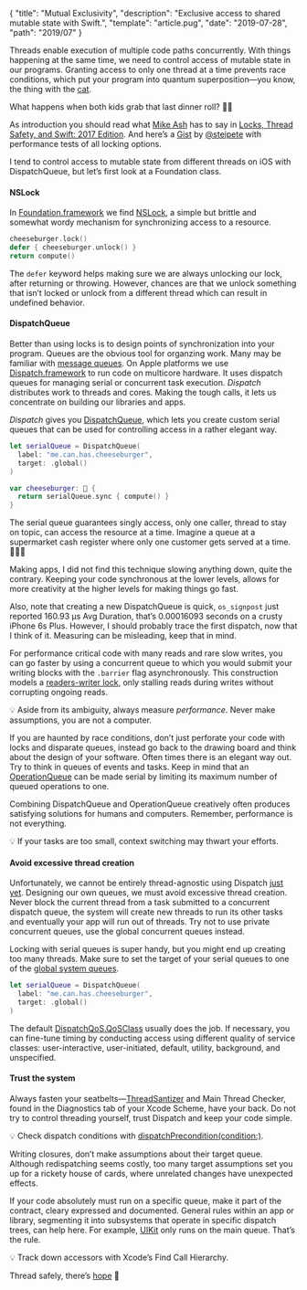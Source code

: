 {
  "title": "Mutual Exclusivity",
  "description": "Exclusive access to shared mutable state with Swift.",
  "template": "article.pug",
  "date": "2019-07-28",
  "path": "2019/07"
}

Threads enable execution of multiple code paths concurrently. With things happening at the same time, we need to control access of mutable state in our programs. Granting access to only one thread at a time prevents race conditions, which put your program into quantum superposition—you know, the thing with the [cat](https://en.wikipedia.org/wiki/Schrödinger%27s_cat).

What happens when both kids grab that last dinner roll? 🍞💥

As introduction you should read what [Mike Ash](https://www.mikeash.com/pyblog/) has to say in [Locks, Thread Safety, and Swift: 2017 Edition](https://www.mikeash.com/pyblog/friday-qa-2017-10-27-locks-thread-safety-and-swift-2017-edition.html). And here’s a [Gist](https://gist.github.com/steipete/36350a8a60693d440954b95ea6cbbafc) by [@steipete](https://twitter.com/steipete) with performance tests of all locking options.

I tend to control access to mutable state from different threads on iOS with DispatchQueue, but let’s first look at a Foundation class.

#### NSLock

In [Foundation.framework](https://developer.apple.com/documentation/foundation) we find [NSLock](https://developer.apple.com/documentation/foundation/nslock), a simple but brittle and somewhat wordy mechanism for synchronizing access to a resource.

```swift
cheeseburger.lock()
defer { cheeseburger.unlock() }
return compute()
```

The `defer` keyword helps making sure we are always unlocking our lock, after returning or throwing. However, chances are that we unlock something that isn’t locked or unlock from a different thread which can result in undefined behavior.

#### DispatchQueue

Better than using locks is to design points of synchronization into your program. Queues are the obvious tool for organzing work. Many may be familiar with [message queues](https://en.wikipedia.org/wiki/Message_queue). On Apple platforms we use [Dispatch.framework](https://developer.apple.com/documentation/dispatch) to run code on multicore hardware. It uses dispatch queues for managing serial or concurrent task execution. *Dispatch* distributes work to threads and cores. Making the tough calls, it lets us concentrate on building our libraries and apps.

*Dispatch* gives you [DispatchQueue](https://developer.apple.com/documentation/dispatch/dispatchqueue), which lets you create custom serial queues that can be used for controlling access in a rather elegant way.

```swift
let serialQueue = DispatchQueue(
  label: "me.can.has.cheeseburger",
  target: .global()
)

var cheeseburger: 🍔 {
  return serialQueue.sync { compute() }
}
```

The serial queue guarantees singly access, only one caller, thread to stay on topic, can access the resource at a time. Imagine a queue at a supermarket cash register where only one customer gets served at a time. 🛒🛒🛒

Making apps, I did not find this technique slowing anything down, quite the contrary. Keeping your code synchronous at the lower levels, allows for more creativity at the higher levels for making things go fast.

Also, note that creating a new DispatchQueue is quick, `os_signpost` just reported 160.93 µs Avg Duration, that’s 0.00016093 seconds on a crusty iPhone 6s Plus. However, I should probably trace the first dispatch, now that I think of it. Measuring can be misleading, keep that in mind.

For performance critical code with many reads and rare slow writes, you can go faster by using a concurrent queue to which you would submit your writing blocks with the `.barrier` flag asynchronously. This construction models a [readers-writer lock](https://en.wikipedia.org/wiki/Readers–writer_lock), only stalling reads during writes without corrupting ongoing reads.

💡 Aside from its ambiguity, always measure *performance*. Never make assumptions, you are not a computer.

If you are haunted by race conditions, don’t just perforate your code with locks and disparate queues, instead go back to the drawing board and think about the design of your software. Often times there is an elegant way out. Try to think in queues of events and tasks. Keep in mind that an [OperationQueue](https://developer.apple.com/documentation/foundation/operationqueue) can be made serial by limiting its maximum number of queued operations to one.

Combining DispatchQueue and OperationQueue creatively often produces satisfying solutions for humans and computers. Remember, performance is not everything.

💡 If your tasks are too small, context switching may thwart your efforts.

#### Avoid excessive thread creation

Unfortunately, we cannot be entirely thread-agnostic using Dispatch [just yet](https://gist.github.com/lattner/31ed37682ef1576b16bca1432ea9f782). Designing our own queues, we must avoid excessive thread creation. Never block the current thread from a task submitted to a concurrent dispatch queue, the system will create new threads to run its other tasks and eventually your app will run out of threads. Try not to use private concurrent queues, use the global concurrent queues instead.

Locking with serial queues is super handy, but you might end up creating too many threads. Make sure to set the target of your serial queues to one of the [global system queues](https://developer.apple.com/documentation/dispatch/dispatchqueue/2300077-global).

```swift
let serialQueue = DispatchQueue(
  label: "me.can.has.cheeseburger",
  target: .global()
)
```

The default [DispatchQoS.QoSClass](https://developer.apple.com/documentation/dispatch/dispatchqos/qosclass) usually does the job. If necessary, you can fine-tune timing by conducting access using different quality of service classes: user-interactive, user-initiated, default, utility, background, and unspecified.

#### Trust the system

Always fasten your seatbelts—[ThreadSantizer](https://clang.llvm.org/docs/ThreadSanitizer.html) and Main Thread Checker, found in the Diagnostics tab of your Xcode Scheme, have your back. Do not try to control threading yourself, trust Dispatch and keep your code simple.

💡 Check dispatch conditions with [dispatchPrecondition(condition:)](https://developer.apple.com/documentation/dispatch/1780605-dispatchprecondition).

Writing closures, don’t make assumptions about their target queue. Although redispatching seems costly, too many target assumptions set you up for a rickety house of cards, where unrelated changes have unexpected effects.

If your code absolutely must run on a specific queue, make it part of the contract, cleary expressed and documented. General rules within an app or library, segmenting it into subsystems that operate in specific dispatch trees, can help here. For example, [UIKit](https://developer.apple.com/documentation/uikit) only runs on the main queue. That’s the rule.

💡 Track down accessors with Xcode’s Find Call Hierarchy.

Thread safely, there’s [hope](https://github.com/apple/swift/blob/master/docs/OwnershipManifesto.md) 🚀
